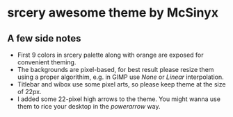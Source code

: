 # srcery awesome theme by McSinyx

## A few side notes

* First 9 colors in srcery palette along with orange are exposed for convenient
  theming.
* The backgrounds are pixel-based, for best result please resize them using a
  proper algorithim, e.g. in GIMP use *None* or *Linear* interpolation.
* Titlebar and wibox use some pixel arts, so please keep theme at the size of
  22px.
* I added some 22-pixel high arrows to the theme. You might wanna use them to
  rice your desktop in the *powerarrow* way.

